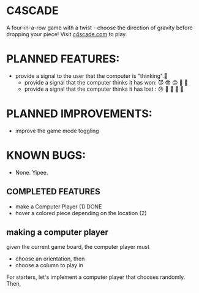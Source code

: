 # C4SCADE
A four-in-a-row game with a twist - choose the direction of gravity before dropping your piece!
Visit [c4scade.com](https://c4scade.com) to play.


# PLANNED FEATURES:
- provide a signal to the user that the computer is "thinking".🤔
    - provide a signal that the computer thinks it has won: 😈 😎 😍 🥳 🤫
    - provide a signal that the computer thinks it has lost : 😞 🥶 🤬 🙈 🫣
# PLANNED IMPROVEMENTS:
- improve the game mode toggling
# KNOWN BUGS:
- None. Yipee.
## COMPLETED FEATURES
- make a Computer Player (1) DONE
- hover a colored piece depending on the location (2) 

## making a computer player
given the current game board, the computer player must
- choose an orientation, then
- choose a column to play in

For starters, let's implement a computer player that chooses randomly.
Then, 
